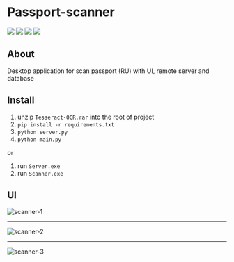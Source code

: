 # Passport-scanner
![](https://img.shields.io/badge/PySide-v6.6.0-blue) ![](https://img.shields.io/badge/Qt-Designer-green) 
![](https://img.shields.io/badge/Pytesseract-v0.3.10-red) ![](https://img.shields.io/badge/SQLite-v3-white)

## About
Desktop application for scan passport (RU) with UI, remote server and database

## Install
1. unzip `Tesseract-OCR.rar` into the root of project
2. `pip install -r requirements.txt`
3. `python server.py`
4. `python main.py`

or

1. run `Server.exe`
2. run `Scanner.exe`

## UI
![scanner-1](http://95.216.65.93:13617/static/images/github/scanner-1@0,75x.png)
___
![scanner-2](http://95.216.65.93:13617/static/images/github/scanner-2@0,75x-2.png)
___
![scanner-3](http://95.216.65.93:13617/static/images/github/scanner-3@0,75x.png)
